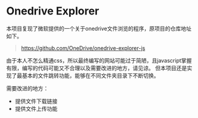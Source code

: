 # Onedrive Explorer

本项目复现了微软提供的一个关于onedrive文件浏览的程序，原项目的仓库地址如下。
> https://github.com/OneDrive/onedrive-explorer-js

由于本人不怎么精通css，所以最终编写的网站可能过于简陋，且javascript掌握有限，编写的代码可能又不合理以及需要改进的地方，请见谅。
但本项目还是实现了最基本的文件跳转功能，能够在不同文件夹目录下不断切换。

需要改进的地方：
* 提供文件下载链接
* 提供文件上传功能
